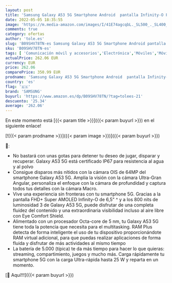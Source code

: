 ```yaml
---
layout: post
title: 'Samsung Galaxy A53 5G Smartphone Android  pantalla Infinity-O FHD+ Super AMOLED 6 5" ¹  6 GB RAM y 128 GB de memoria interna ampliable²  batería 5000 mAh  Awesome Black [Versión Italiana]'
date: 2022-05-05 18:35:55
image: 'https://m.media-amazon.com/images/I/41E74agcqbL._SL500_._SL400_.jpg'
comments: true
category: ofertas
author: 'tole.es'
slug: 'B09SHV78TN-es Samsung Galaxy A53 5G Smartphone Android pantalla...'
sku: 'B09SHV78TN-es'
tags: [ 'Comunicación móvil y accesorios','Electrónica','Móviles','Móviles y smartphones libres','android','samsung','🇪🇸', ]
actualPrice: 262.06 EUR
currency: EUR
price: 262.06
comparePrice: 350.99 EUR
prodname: 'Samsung Galaxy A53 5G Smartphone Android  pantalla Infinity-O FHD+ Super AMOLED 6 5" ¹  6 GB RAM y 128 GB de memoria interna ampliable²  batería 5000 mAh  Awesome Black [Versión Italiana]'
country: 'es'
flag: '🇪🇸'
brand: 'SAMSUNG'
buyurl: 'https://www.amazon.es/dp/B09SHV78TN/?tag=tolees-21'
descuento: '25.34'
average: '262.06'
---
```


En este momento está [{{< param title >}}]({{< param buyurl >}}) en el siguiente enlace!

[![{{< param prodname >}}]({{< param image >}})]({{< param buyurl >}})

🔎:

- No bastará con unas gotas para detener tu deseo de jugar, disparar y recuperar. Galaxy A53 5G está certificado IP67 para resistencia al agua y al polvo
- Consigue disparos más nítidos con la cámara OIS de 64MP del smartphone Galaxy A53 5G. Amplia la visión con la cámara Ultra-Gran Angular, personaliza el enfoque con la cámara de profundidad y captura todos tus detalles con la cámara Macro.
- Vive una experiencia sin fronteras con tu smartphone 5G. Gracias a la pantalla FHD+ Super AMOLED Infinity-O de 6,5" ^ y a los 800 nits de luminosidad 3 de Galaxy A53 5G, puede disfrutar de una completa fluidez del contenido y una extraordinaria visibilidad incluso al aire libre con Eye Comfort Shield.
- Alimentado con un procesador Octa-core de 5 nm, tu Galaxy A53 5G tiene toda la potencia que necesita para el multitasking. RAM Plus detecta de forma inteligente el uso de tu dispositivo proporcionándote RAM virtual adicional, para que puedas realizar aplicaciones de forma fluida y disfrutar de más actividades al mismo tiempo
- La batería de 5.000 (típica) te da más tiempo para hacer lo que quieras: streaming, compartimiento, juegos y mucho más. Carga rápidamente tu smartphone 5G con la carga Ultra-rápida hasta 25 W y reparta en un momento.

[🛒 Aquí!!!]({{< param buyurl >}})
